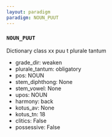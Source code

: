```yaml
---
layout: paradigm
paradigm: NOUN_PUUT
---
```

### ` NOUN_PUUT `

Dictionary class xx puu t plurale tantum
* grade_dir: weaken
* plurale_tantum: obligatory
* pos: NOUN
* stem_diphthong: None
* stem_vowel: None
* upos: NOUN
* harmony: back
* kotus_av: None
* kotus_tn: 18
* clitics: False
* possessive: False
